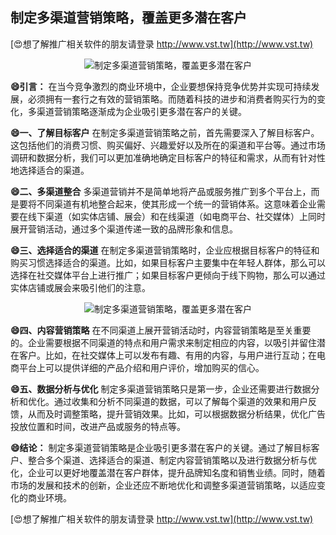 ## **制定多渠道营销策略，覆盖更多潜在客户**

[😍想了解推广相关软件的朋友请登录 http://www.vst.tw](http://www.vst.tw)

 <center><img src="https://vst.tw/MP4/tuiguang/png/1.png" alt="制定多渠道营销策略，覆盖更多潜在客户"></center>

**😄引言：**
在当今竞争激烈的商业环境中，企业要想保持竞争优势并实现可持续发展，必须拥有一套行之有效的营销策略。而随着科技的进步和消费者购买行为的变化，多渠道营销策略逐渐成为企业吸引更多潜在客户的关键。

**😄一、了解目标客户**
在制定多渠道营销策略之前，首先需要深入了解目标客户。这包括他们的消费习惯、购买偏好、兴趣爱好以及所在的渠道和平台等。通过市场调研和数据分析，我们可以更加准确地确定目标客户的特征和需求，从而有针对性地选择适合的渠道。

**😄二、多渠道整合**
多渠道营销并不是简单地将产品或服务推广到多个平台上，而是要将不同渠道有机地整合起来，使其形成一个统一的营销体系。这意味着企业需要在线下渠道（如实体店铺、展会）和在线渠道（如电商平台、社交媒体）上同时展开营销活动，通过多个渠道传递一致的品牌形象和信息。

**😄三、选择适合的渠道**
在制定多渠道营销策略时，企业应根据目标客户的特征和购买习惯选择适合的渠道。比如，如果目标客户主要集中在年轻人群体，那么可以选择在社交媒体平台上进行推广；如果目标客户更倾向于线下购物，那么可以通过实体店铺或展会来吸引他们的注意。

 <center><img src="https://vst.tw/MP4/tuiguang/png/7.png" alt="制定多渠道营销策略，覆盖更多潜在客户"></center>

**😄四、内容营销策略**
在不同渠道上展开营销活动时，内容营销策略是至关重要的。企业需要根据不同渠道的特点和用户需求来制定相应的内容，以吸引并留住潜在客户。比如，在社交媒体上可以发布有趣、有用的内容，与用户进行互动；在电商平台上可以提供详细的产品介绍和用户评价，增加购买的信心。

**😄五、数据分析与优化**
制定多渠道营销策略只是第一步，企业还需要进行数据分析和优化。通过收集和分析不同渠道的数据，可以了解每个渠道的效果和用户反馈，从而及时调整策略，提升营销效果。比如，可以根据数据分析结果，优化广告投放位置和时间，改进产品或服务的特点等。

**😄结论：**
制定多渠道营销策略是企业吸引更多潜在客户的关键。通过了解目标客户、整合多个渠道、选择适合的渠道、制定内容营销策略以及进行数据分析与优化，企业可以更好地覆盖潜在客户群体，提升品牌知名度和销售业绩。同时，随着市场的发展和技术的创新，企业还应不断地优化和调整多渠道营销策略，以适应变化的商业环境。

[😍想了解推广相关软件的朋友请登录 http://www.vst.tw](http://www.vst.tw)



